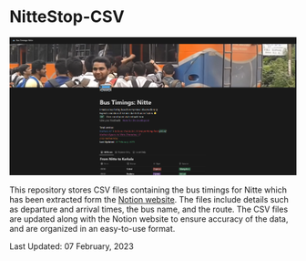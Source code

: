 # NitteStop-CSV
![Homepage](image/website.png)<br>

This repository stores CSV files containing the bus timings for Nitte which has been extracted form the [Notion website](https://bit.ly/NitteStop). The files include details such as departure and arrival times, the bus name, and the route. 
The CSV files are updated along with the Notion website to ensure accuracy of the data, and are organized in an easy-to-use format.

Last Updated: 07 February, 2023
